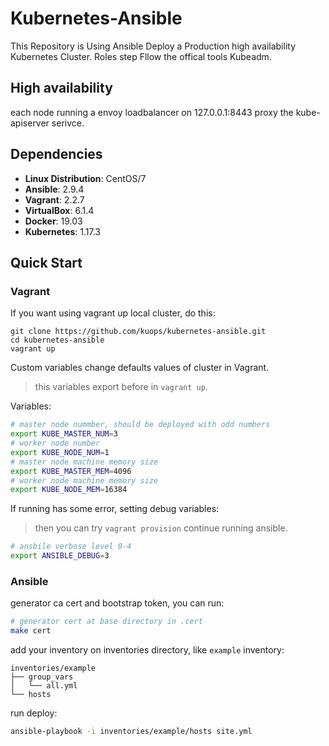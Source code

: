 # Kubernetes-Ansible

This Repository is Using Ansible Deploy a Production high availability Kubernetes Cluster. Roles step Fllow the offical tools Kubeadm.

## High availability 

each node running a envoy loadbalancer on 127.0.0.1:8443 proxy the kube-apiserver serivce.

## Dependencies

- **Linux Distribution**: CentOS/7
- **Ansible**: 2.9.4
- **Vagrant**: 2.2.7
- **VirtualBox**: 6.1.4
- **Docker**: 19.03
- **Kubernetes**: 1.17.3

## Quick Start

### Vagrant

If you want using vagrant up local cluster, do this:

```
git clone https://github.com/kuops/kubernetes-ansible.git
cd kubernetes-ansible
vagrant up
```

Custom variables change defaults values of cluster in Vagrant.

> this variables export before in `vagrant up`.

Variables:

```bash
# master node nummber, should be deployed with odd numbers
export KUBE_MASTER_NUM=3
# worker node number 
export KUBE_NODE_NUM=1
# master node machine memory size
export KUBE_MASTER_MEM=4096
# worker node machine memory size
export KUBE_NODE_MEM=16384
```

If running has some error, setting debug variables:

> then you can try `vagrant provision` continue running ansible.

```bash
# ansbile verbose level 0-4
export ANSIBLE_DEBUG=3
```

### Ansible

generator ca cert and bootstrap token, you can run:

```bash
# generator cert at base directory in .cert
make cert
```

add your inventory on inventories directory, like `example` inventory:

```
inventories/example
├── group_vars
│   └── all.yml
└── hosts
```

run deploy:

```bash
ansible-playbook -i inventories/example/hosts site.yml
```
